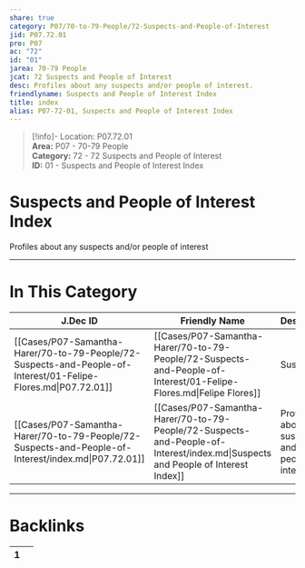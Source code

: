 ```yaml
---  
share: true  
category: P07/70-to-79-People/72-Suspects-and-People-of-Interest  
jid: P07.72.01  
pro: P07  
ac: "72"  
id: "01"  
jarea: 70-79 People  
jcat: 72 Suspects and People of Interest  
desc: Profiles about any suspects and/or people of interest.  
friendlyname: Suspects and People of Interest Index  
title: index  
alias: P07-72-01, Suspects and People of Interest Index  
---  
```

  
>[!info]- Location: P07.72.01  
>**Area:** P07 - 70-79 People  
>**Category:** 72 - 72 Suspects and People of Interest  
>**ID:** 01 - Suspects and People of Interest Index  
  
# Suspects and People of Interest Index  
  
Profiles about any suspects and/or people of interest  
   
  
  
---  
# In This Category  
  
| J.Dec ID                                                                                                       | Friendly Name                                                                                                                   | Description                                            |  
| -------------------------------------------------------------------------------------------------------------- | ------------------------------------------------------------------------------------------------------------------------------- | ------------------------------------------------------ |  
| [[Cases/P07-Samantha-Harer/70-to-79-People/72-Suspects-and-People-of-Interest/01-Felipe-Flores.md\|P07.72.01]] | [[Cases/P07-Samantha-Harer/70-to-79-People/72-Suspects-and-People-of-Interest/01-Felipe-Flores.md\|Felipe Flores]]              | Suspect                                                |  
| [[Cases/P07-Samantha-Harer/70-to-79-People/72-Suspects-and-People-of-Interest/index.md\|P07.72.01]]            | [[Cases/P07-Samantha-Harer/70-to-79-People/72-Suspects-and-People-of-Interest/index.md\|Suspects and People of Interest Index]] | Profiles about any suspects and/or people of interest. |  
  
  
---  
# Backlinks  
<div><table class="dataview table-view-table"><thead class="table-view-thead"><tr class="table-view-tr-header"><th class="table-view-th"><span></span><span class="dataview small-text">1</span></th><th class="table-view-th"><span></span></th></tr></thead><tbody class="table-view-tbody"></tbody></table></div>